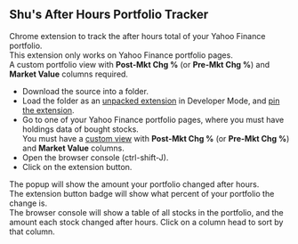 Shu's After Hours Portfolio Tracker
---
Chrome extension to track the after hours total of your Yahoo Finance portfolio.  
This extension only works on Yahoo Finance portfolio pages.  
A custom portfolio view with **Post-Mkt Chg %** (or **Pre-Mkt Chg %**) and **Market Value** columns required.

- Download the source into a folder.
- Load the folder as an [unpacked extension](https://developer.chrome.com/docs/extensions/get-started/tutorial/hello-world#load-unpacked) in Developer Mode, and [pin the extension](https://developer.chrome.com/docs/extensions/get-started/tutorial/hello-world#pin_the_extension).
- Go to one of your Yahoo Finance portfolio pages, where you must have holdings data of bought stocks.  
  You must have a [custom view](https://help.yahoo.com/kb/set-custom-views-portfolios-sln5231.html) with **Post-Mkt Chg %** (or **Pre-Mkt Chg %**) and **Market Value** columns.
- Open the browser console (ctrl-shift-J).
- Click on the extension button.

The popup will show the amount your portfolio changed after hours.  
The extension button badge will show what percent of your portfolio the change is.  
The browser console will show a table of all stocks in the portfolio, and the amount each stock changed after hours. Click on a column head to sort by that column.
